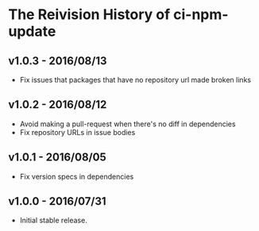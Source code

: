 # The Reivision History of ci-npm-update

## v1.0.3 - 2016/08/13

* Fix issues that packages that have no repository url made broken links

## v1.0.2 - 2016/08/12

* Avoid making a pull-request when there's no diff in dependencies
* Fix repository URLs in issue bodies

## v1.0.1 - 2016/08/05

* Fix version specs in dependencies

## v1.0.0 - 2016/07/31

* Initial stable release.
